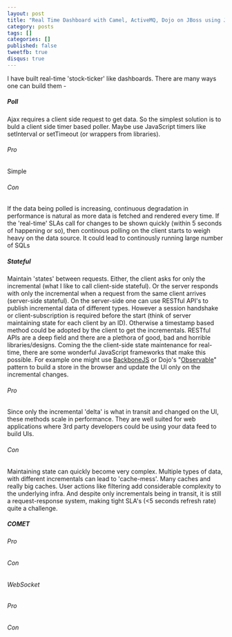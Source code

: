 ```yaml
---
layout: post
title: "Real Time Dashboard with Camel, ActiveMQ, Dojo on JBoss using JMS & WebSocket"
category: posts
tags: []
categories: []
published: false
tweetfb: true
disqus: true
---
```


I have built real-time 'stock-ticker' like dashboards. There are many ways one can build them -

##### Poll
Ajax requires a client side request to get data. So the simplest solution is to buld a client side timer based poller. Maybe use JavaScript timers like setInterval or setTimeout (or wrappers from libraries). 
###### Pro
Simple
###### Con
If the data being polled is increasing, continuous degradation in performance is natural as more data is fetched and rendered every time. If the 'real-time' SLAs call for changes to be shown quickly (within 5 seconds of happening or so), then continous polling on the client starts to weigh heavy on the data source. It could lead to continously running large number of SQLs

##### Stateful
Maintain 'states' between requests. Either, the client asks for only the incremental (what I like to call client-side stateful). Or the server responds with only the incremental when a request from the same client arrives (server-side stateful). On the server-side one can use RESTful API's to publish incremental data of different types. However a session handshake or client-subscription is required before the start (think of server maintaining state for each client by an ID). Otherwise a timestamp based method could be adopted by the client to get the incrementals. RESTful APIs are a deep field and there are a plethora of good, bad and horrible libraries/designs. Coming the the client-side state maintenance for real-time, there are some wonderful JavaScript frameworks that make this possible. For example one might use [BackboneJS](http://backbonejs.org) or Dojo's "[Observable](http://dojotoolkit.org/reference-guide/1.9/dojo/store/Observable.html)" pattern to build a store in the browser and update the UI only on the incremental changes.
###### Pro
Since only the incremental 'delta' is what in transit and changed on the UI, these methods scale in performance. They are well suited for web applications where 3rd party developers could be using your data feed to build UIs.   
###### Con
Maintaining state can quickly become very complex. Multiple types of data, with different incrementals can lead to 'cache-mess'. Many caches and really big caches. User actions like filtering add considerable complexity to the underlying infra. And despite only incrementals being in transit, it is still a request-response system, making tight SLA's (<5 seconds refresh rate) quite a challenge. 

##### COMET
###### Pro
###### Con

###### WebSocket
###### Pro
###### Con
